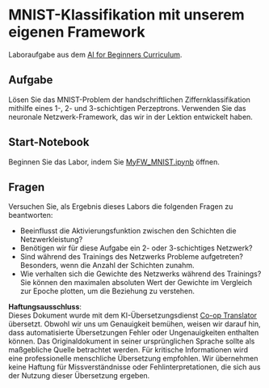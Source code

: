 <!--
CO_OP_TRANSLATOR_METADATA:
{
  "original_hash": "48fdd704d483e19bc3d7464074c9fcbe",
  "translation_date": "2025-08-24T09:40:10+00:00",
  "source_file": "lessons/3-NeuralNetworks/04-OwnFramework/lab/README.md",
  "language_code": "de"
}
-->
# MNIST-Klassifikation mit unserem eigenen Framework

Laboraufgabe aus dem [AI for Beginners Curriculum](https://github.com/microsoft/ai-for-beginners).

## Aufgabe

Lösen Sie das MNIST-Problem der handschriftlichen Ziffernklassifikation mithilfe eines 1-, 2- und 3-schichtigen Perzeptrons. Verwenden Sie das neuronale Netzwerk-Framework, das wir in der Lektion entwickelt haben.

## Start-Notebook

Beginnen Sie das Labor, indem Sie [MyFW_MNIST.ipynb](../../../../../../lessons/3-NeuralNetworks/04-OwnFramework/lab/MyFW_MNIST.ipynb) öffnen.

## Fragen

Versuchen Sie, als Ergebnis dieses Labors die folgenden Fragen zu beantworten:

- Beeinflusst die Aktivierungsfunktion zwischen den Schichten die Netzwerkleistung?
- Benötigen wir für diese Aufgabe ein 2- oder 3-schichtiges Netzwerk?
- Sind während des Trainings des Netzwerks Probleme aufgetreten? Besonders, wenn die Anzahl der Schichten zunahm.
- Wie verhalten sich die Gewichte des Netzwerks während des Trainings? Sie können den maximalen absoluten Wert der Gewichte im Vergleich zur Epoche plotten, um die Beziehung zu verstehen.

**Haftungsausschluss**:  
Dieses Dokument wurde mit dem KI-Übersetzungsdienst [Co-op Translator](https://github.com/Azure/co-op-translator) übersetzt. Obwohl wir uns um Genauigkeit bemühen, weisen wir darauf hin, dass automatisierte Übersetzungen Fehler oder Ungenauigkeiten enthalten können. Das Originaldokument in seiner ursprünglichen Sprache sollte als maßgebliche Quelle betrachtet werden. Für kritische Informationen wird eine professionelle menschliche Übersetzung empfohlen. Wir übernehmen keine Haftung für Missverständnisse oder Fehlinterpretationen, die sich aus der Nutzung dieser Übersetzung ergeben.